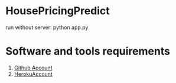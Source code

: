# HousePricingPredict
run without server: python app.py
# Software and tools requirements

1. [Github Account](https://github.com)
2. [HerokuAccount](https://heroku.com)
